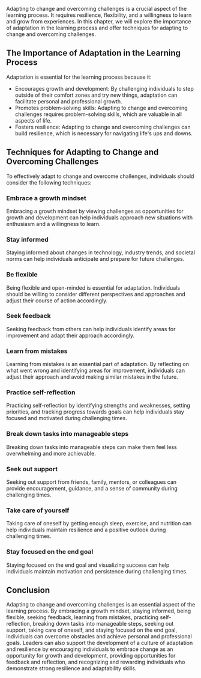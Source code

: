 
Adapting to change and overcoming challenges is a crucial aspect of the learning process. It requires resilience, flexibility, and a willingness to learn and grow from experiences. In this chapter, we will explore the importance of adaptation in the learning process and offer techniques for adapting to change and overcoming challenges.

The Importance of Adaptation in the Learning Process
----------------------------------------------------

Adaptation is essential for the learning process because it:

* Encourages growth and development: By challenging individuals to step outside of their comfort zones and try new things, adaptation can facilitate personal and professional growth.
* Promotes problem-solving skills: Adapting to change and overcoming challenges requires problem-solving skills, which are valuable in all aspects of life.
* Fosters resilience: Adapting to change and overcoming challenges can build resilience, which is necessary for navigating life's ups and downs.

Techniques for Adapting to Change and Overcoming Challenges
-----------------------------------------------------------

To effectively adapt to change and overcome challenges, individuals should consider the following techniques:

### Embrace a growth mindset

Embracing a growth mindset by viewing challenges as opportunities for growth and development can help individuals approach new situations with enthusiasm and a willingness to learn.

### Stay informed

Staying informed about changes in technology, industry trends, and societal norms can help individuals anticipate and prepare for future challenges.

### Be flexible

Being flexible and open-minded is essential for adaptation. Individuals should be willing to consider different perspectives and approaches and adjust their course of action accordingly.

### Seek feedback

Seeking feedback from others can help individuals identify areas for improvement and adapt their approach accordingly.

### Learn from mistakes

Learning from mistakes is an essential part of adaptation. By reflecting on what went wrong and identifying areas for improvement, individuals can adjust their approach and avoid making similar mistakes in the future.

### Practice self-reflection

Practicing self-reflection by identifying strengths and weaknesses, setting priorities, and tracking progress towards goals can help individuals stay focused and motivated during challenging times.

### Break down tasks into manageable steps

Breaking down tasks into manageable steps can make them feel less overwhelming and more achievable.

### Seek out support

Seeking out support from friends, family, mentors, or colleagues can provide encouragement, guidance, and a sense of community during challenging times.

### Take care of yourself

Taking care of oneself by getting enough sleep, exercise, and nutrition can help individuals maintain resilience and a positive outlook during challenging times.

### Stay focused on the end goal

Staying focused on the end goal and visualizing success can help individuals maintain motivation and persistence during challenging times.

Conclusion
----------

Adapting to change and overcoming challenges is an essential aspect of the learning process. By embracing a growth mindset, staying informed, being flexible, seeking feedback, learning from mistakes, practicing self-reflection, breaking down tasks into manageable steps, seeking out support, taking care of oneself, and staying focused on the end goal, individuals can overcome obstacles and achieve personal and professional goals. Leaders can also support the development of a culture of adaptation and resilience by encouraging individuals to embrace change as an opportunity for growth and development, providing opportunities for feedback and reflection, and recognizing and rewarding individuals who demonstrate strong resilience and adaptability skills.
